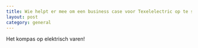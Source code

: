 ```yaml
--- 
title: Wie helpt er mee om een business case voor Texelelectric op te stellen
layout: post
category: general
---
```


Het kompas op elektrisch varen!
